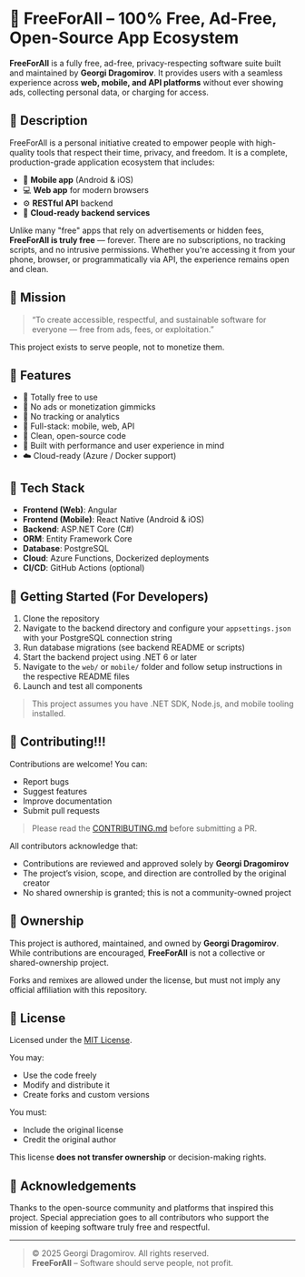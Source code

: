 ﻿# 🎉 FreeForAll – 100% Free, Ad-Free, Open-Source App Ecosystem

**FreeForAll** is a fully free, ad-free, privacy-respecting software suite built and maintained by **Georgi Dragomirov**. It provides users with a seamless experience across **web, mobile, and API platforms** without ever showing ads, collecting personal data, or charging for access.

## 🌟 Description

FreeForAll is a personal initiative created to empower people with high-quality tools that respect their time, privacy, and freedom. It is a complete, production-grade application ecosystem that includes:

- 📱 **Mobile app** (Android & iOS)
- 💻 **Web app** for modern browsers
- ⚙️ **RESTful API** backend
- 🧠 **Cloud-ready backend services**

Unlike many "free" apps that rely on advertisements or hidden fees, **FreeForAll is truly free** — forever. There are no subscriptions, no tracking scripts, and no intrusive permissions. Whether you're accessing it from your phone, browser, or programmatically via API, the experience remains open and clean.

## 🎯 Mission

> “To create accessible, respectful, and sustainable software for everyone — free from ads, fees, or exploitation.”

This project exists to serve people, not to monetize them.

## 🚀 Features

- 💯 Totally free to use
- 🚫 No ads or monetization gimmicks
- 🔐 No tracking or analytics
- 🧱 Full-stack: mobile, web, API
- 📖 Clean, open-source code
- 📱 Built with performance and user experience in mind
- ☁️ Cloud-ready (Azure / Docker support)

## 🧱 Tech Stack

- **Frontend (Web)**: Angular
- **Frontend (Mobile)**: React Native (Android & iOS)
- **Backend**: ASP.NET Core (C#)
- **ORM**: Entity Framework Core
- **Database**: PostgreSQL
- **Cloud**: Azure Functions, Dockerized deployments
- **CI/CD**: GitHub Actions (optional)

## 🔧 Getting Started (For Developers)

1. Clone the repository
2. Navigate to the backend directory and configure your `appsettings.json` with your PostgreSQL connection string
3. Run database migrations (see backend README or scripts)
4. Start the backend project using .NET 6 or later
5. Navigate to the `web/` or `mobile/` folder and follow setup instructions in the respective README files
6. Launch and test all components

> This project assumes you have .NET SDK, Node.js, and mobile tooling installed.

## 🤝 Contributing!!!

Contributions are welcome! You can:
- Report bugs
- Suggest features
- Improve documentation
- Submit pull requests

> Please read the [CONTRIBUTING.md](CONTRIBUTING.md) before submitting a PR.

All contributors acknowledge that:
- Contributions are reviewed and approved solely by **Georgi Dragomirov**
- The project’s vision, scope, and direction are controlled by the original creator
- No shared ownership is granted; this is not a community-owned project

## 👤 Ownership

This project is authored, maintained, and owned by **Georgi Dragomirov**. While contributions are encouraged, **FreeForAll** is not a collective or shared-ownership project.

Forks and remixes are allowed under the license, but must not imply any official affiliation with this repository.

## 📜 License

Licensed under the [MIT License](LICENSE).

You may:
- Use the code freely
- Modify and distribute it
- Create forks and custom versions

You must:
- Include the original license
- Credit the original author

This license **does not transfer ownership** or decision-making rights.

## 🙏 Acknowledgements

Thanks to the open-source community and platforms that inspired this project. Special appreciation goes to all contributors who support the mission of keeping software truly free and respectful.

---

> © 2025 Georgi Dragomirov. All rights reserved.  
> **FreeForAll** – Software should serve people, not profit.
